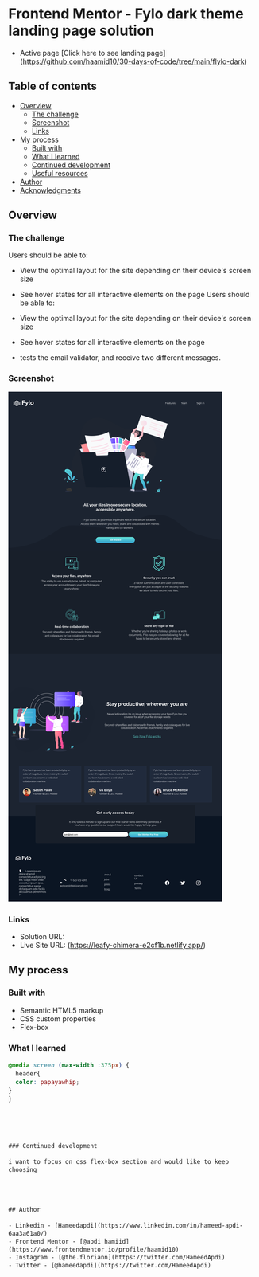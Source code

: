 # Frontend Mentor - Fylo dark theme landing page solution

  - Active page [Click here to see landing page] (https://github.com/haamid10/30-days-of-code/tree/main/flylo-dark)  

## Table of contents

- [Overview](#overview)
  - [The challenge](#the-challenge)
  - [Screenshot](#screenshot)
  - [Links](#links)
- [My process](#my-process)
  - [Built with](#built-with)
  - [What I learned](#what-i-learned)
  - [Continued development](#continued-development)
  - [Useful resources](#useful-resources)
- [Author](#author)
- [Acknowledgments](#acknowledgments)


## Overview

### The challenge

Users should be able to:

- View the optimal layout for the site depending on their device's screen size
- See hover states for all interactive elements on the page
Users should be able to:

- View the optimal layout for the site depending on their device's screen size
- See hover states for all interactive elements on the page
- tests the email validator, and receive two different messages.

### Screenshot

<img src="./FireShot.png" alt="">



### Links

- Solution URL: 
- Live Site URL: (https://leafy-chimera-e2cf1b.netlify.app/)

## My process

### Built with

- Semantic HTML5 markup
- CSS custom properties
- Flex-box



### What I learned





```css
@media screen (max-width :375px) {
  header{
  color: papayawhip;
}
}
```

```




### Continued development

i want to focus on css flex-box section and would like to keep choosing




## Author

- Linkedin - [Hameedapdi](https://www.linkedin.com/in/hameed-apdi-6aa3a61a0/)
- Frontend Mentor - [@abdi hamiid](https://www.frontendmentor.io/profile/haamid10)
- Instagram - [@the.floriann](https://twitter.com/HameedApdi)
- Twitter - [@hameedapdi](https://twitter.com/HameedApdi)




